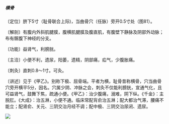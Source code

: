##### 横骨

〔定位〕脐下5寸（耻骨联合上际)，当曲骨穴（任脉）旁开0.5寸处（图81）。

〔解剖〕有腹内外斜肌腱膜，腹横肌腱膜及腹直肌，有腹壁下静脉及阴部外动脉；布有髂腹下神经的分支。

〔功能〕益肾气，利膀胱。

〔主洽〕小便不利，遗尿，阳萎，遗精，阴部痛，疝气，少腹胀痛。

〔刺灸〕直刺0.8〜1寸。可灸。

〔讲述〕见于《甲乙》。别称下极、屈骨端。平者为横，耻骨昔称横骨，穴当曲骨 穴旁开横平5分，因名。穴属少阴、冲脉之会，刺灸不仅能利膀胱，宣通气化，且可益肾气，鼓舞下焦，疏通小便。《甲乙》：治少腹痛，溺难，阴下纵。《千金》：主脱肛。《大成》：治五淋，小便不通。临床常配肓俞治五淋；配大都治气滞，腰痛不能立；配肾俞、关元、三阴交治月经不调；配中极、三阴交治尿闭、遗尿。

![](./img/图81.jpg)

